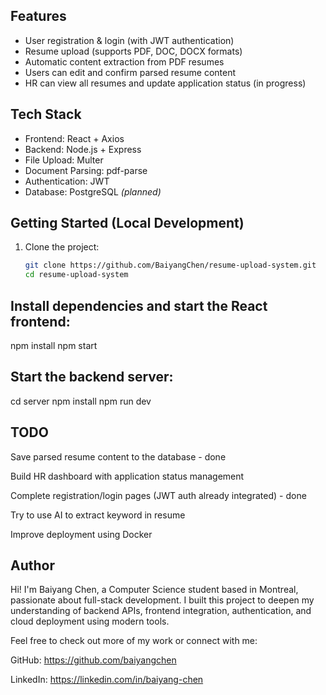 ## Features

- User registration & login (with JWT authentication)  
- Resume upload (supports PDF, DOC, DOCX formats)  
- Automatic content extraction from PDF resumes  
- Users can edit and confirm parsed resume content  
- HR can view all resumes and update application status (in progress)

## Tech Stack

- Frontend: React + Axios  
- Backend: Node.js + Express  
- File Upload: Multer  
- Document Parsing: pdf-parse  
- Authentication: JWT  
- Database: PostgreSQL *(planned)*

## Getting Started (Local Development)

1. Clone the project:
   ```bash
   git clone https://github.com/BaiyangChen/resume-upload-system.git
   cd resume-upload-system

   ```

## Install dependencies and start the React frontend:

npm install
npm start


## Start the backend server:

cd server
npm install
npm run dev


## TODO

   Save parsed resume content to the database - done
   
   Build HR dashboard with application status management
   
   Complete registration/login pages (JWT auth already integrated) - done

   Try to use AI to extract keyword in resume
   
   Improve deployment using Docker

## Author

Hi! I'm Baiyang Chen, a Computer Science student based in Montreal, passionate about full-stack development.
I built this project to deepen my understanding of backend APIs, frontend integration, authentication, and cloud deployment using modern tools.

Feel free to check out more of my work or connect with me:

GitHub: https://github.com/baiyangchen

LinkedIn: https://linkedin.com/in/baiyang-chen
